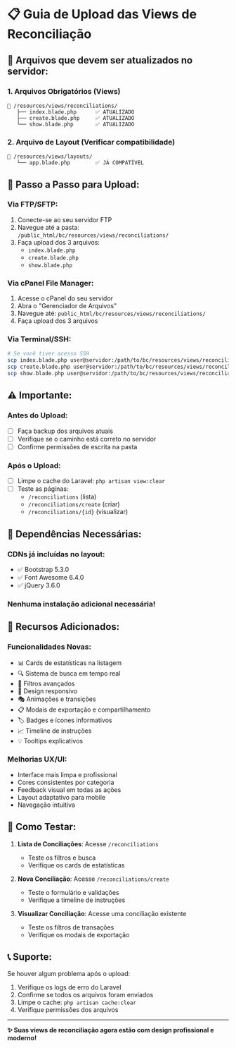 # 📋 Guia de Upload das Views de Reconciliação

## 🎯 Arquivos que devem ser atualizados no servidor:

### **1. Arquivos Obrigatórios (Views)**
```
📁 /resources/views/reconciliations/
   ├── index.blade.php      ✅ ATUALIZADO
   ├── create.blade.php     ✅ ATUALIZADO
   └── show.blade.php       ✅ ATUALIZADO
```

### **2. Arquivo de Layout (Verificar compatibilidade)**
```
📁 /resources/views/layouts/
   └── app.blade.php        ✅ JÁ COMPATÍVEL
```

## 🚀 Passo a Passo para Upload:

### **Via FTP/SFTP:**
1. Conecte-se ao seu servidor FTP
2. Navegue até a pasta: `/public_html/bc/resources/views/reconciliations/`
3. Faça upload dos 3 arquivos:
   - `index.blade.php`
   - `create.blade.php` 
   - `show.blade.php`

### **Via cPanel File Manager:**
1. Acesse o cPanel do seu servidor
2. Abra o "Gerenciador de Arquivos"
3. Navegue até: `public_html/bc/resources/views/reconciliations/`
4. Faça upload dos 3 arquivos

### **Via Terminal/SSH:**
```bash
# Se você tiver acesso SSH
scp index.blade.php user@servidor:/path/to/bc/resources/views/reconciliations/
scp create.blade.php user@servidor:/path/to/bc/resources/views/reconciliations/
scp show.blade.php user@servidor:/path/to/bc/resources/views/reconciliations/
```

## ⚠️ Importante:

### **Antes do Upload:**
- [ ] Faça backup dos arquivos atuais
- [ ] Verifique se o caminho está correto no servidor
- [ ] Confirme permissões de escrita na pasta

### **Após o Upload:**
- [ ] Limpe o cache do Laravel: `php artisan view:clear`
- [ ] Teste as páginas: 
  - `/reconciliations` (lista)
  - `/reconciliations/create` (criar)
  - `/reconciliations/{id}` (visualizar)

## 🔧 Dependências Necessárias:

### **CDNs já incluídas no layout:**
- ✅ Bootstrap 5.3.0
- ✅ Font Awesome 6.4.0  
- ✅ jQuery 3.6.0

### **Nenhuma instalação adicional necessária!**

## 🎨 Recursos Adicionados:

### **Funcionalidades Novas:**
- 📊 Cards de estatísticas na listagem
- 🔍 Sistema de busca em tempo real
- 🎯 Filtros avançados
- 📱 Design responsivo
- 🎭 Animações e transições
- 📋 Modais de exportação e compartilhamento
- 🏷️ Badges e ícones informativos
- 📈 Timeline de instruções
- 💡 Tooltips explicativos

### **Melhorias UX/UI:**
- Interface mais limpa e profissional
- Cores consistentes por categoria
- Feedback visual em todas as ações
- Layout adaptativo para mobile
- Navegação intuitiva

## 🧪 Como Testar:

1. **Lista de Conciliações**: Acesse `/reconciliations`
   - Teste os filtros e busca
   - Verifique os cards de estatísticas

2. **Nova Conciliação**: Acesse `/reconciliations/create` 
   - Teste o formulário e validações
   - Verifique a timeline de instruções

3. **Visualizar Conciliação**: Acesse uma conciliação existente
   - Teste os filtros de transações
   - Verifique os modais de exportação

## 📞 Suporte:

Se houver algum problema após o upload:
1. Verifique os logs de erro do Laravel
2. Confirme se todos os arquivos foram enviados
3. Limpe o cache: `php artisan cache:clear`
4. Verifique permissões dos arquivos

---
**✨ Suas views de reconciliação agora estão com design profissional e moderno!**
